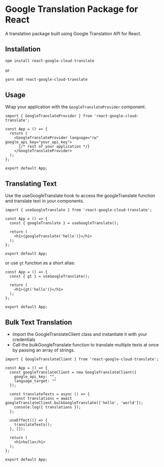 # Google Translation Package for React
A translation package built using Google Translation API for React.

## Installation
```bash
npm install react-google-cloud-translate
```
or
```bash
yarn add react-google-cloud-translate
```

## Usage
Wrap your application with the `GoogleTranslateProvider` component.

```tsx
import { GoogleTranslateProvider } from 'react-google-cloud-translate';

const App = () => {
  return (
    <GoogleTranslateProvider language="rw" google_api_key="your_api_key">
      {/* rest of your application */}
    </GoogleTranslateProvider>
  );
};

export default App;
```

## Translating Text
Use the useGoogleTranslate hook to access the googleTranslate function and translate text in your components.

```tsx
import { useGoogleTranslate } from 'react-google-cloud-translate';

const App = () => {
  const { googleTranslate } = useGoogleTranslate();
  
  return (
    <h1>{googleTranslate('hello')}</h1>
  );
};

export default App;
```

or use `gt` function as a short alias:

```tsx
const App = () => {
  const { gt } = useGoogleTranslate();
  
  return (
    <h1>{gt('hello')}</h1>
  );
};

export default App;

```

## Bulk Text Translation
- Import the GoogleTranslateClient class and instantiate it with your credentials
- Call the bulkGoogleTranslate function to translate multiple texts at once by passing an array of strings.

```tsx
import { GoogleTranslateClient } from 'react-google-cloud-translate';

const App = () => {
  const googleTranslateClient = new GoogleTranslateClient({
    google_api_key: "",
    language_target: ""
  });

  const translateTexts = async () => {
    const translations = await googleTranslateClient.bulkGoogleTranslate(['hello', 'world']);
    console.log({ translations });
  };

  useEffect(() => {
    translateTexts();
  }, []);
  
  return (
    <h1>hello</h1>
  );
};

export default App;
```
